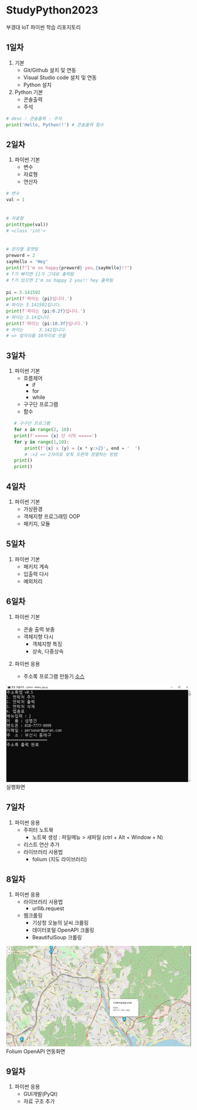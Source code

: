# StudyPython2023
부경대 IoT 파이썬 학습 리포지토리

## 1일차
1. 기본
    - Git/Github 설치 및 연동
    - Visual Studio code 설치 및 연동
    - Python 설치
2. Python 기본
    - 콘솔출력
    - 주석

```python
# desc : 콘솔출력 - 주석
print('Hello, Python!!') # 콘솔출력 함수
```

## 2일차
1. 파이썬 기본
    - 변수
    - 자료형
    - 연산자
```python
# 변수
val = 1


# 자료형
print(type(val))
# <class 'int'>


# 문자열 포맷팅
preword = 2
sayHello = 'Hey'
print(f"I'm so happy{preword} you,{sayHello}!!")
# f가 빠지면 {}가 그대로 출력됨
# f가 있으면 I'm so happy 2 you!! hey 출력됨

pi = 3.141592
print(f'파이는 {pi}입니다.')
# 파이는 3.141592입니다.
print(f'파이는 {pi:0.2f}입니다.')
# 파이는 3.14입니다.
print(f'파이는 {pi:10.3f}입니다.')
# 파이는      3.142입니다.
# => 앞자리를 10자리로 만듦
```

## 3일차
1. 파이썬 기본
    - 흐름제어
        - if
        - for
        - while
    - 구구단 프로그램
    - 함수
 ```python
    # 구구단 프로그램
    for x in range(2, 10):
    print(f'===== {x} 단 시작 =====')
    for y in range(1,10):
        print(f'{x} x {y} = {x * y:>2}', end = '  ')
        # :>2 => 2자리로 맞춰 오른쪽 정렬하는 방법
    print()
    print()
```

## 4일차
1. 파이썬 기본
    - 가상환경
    - 객체지향 프로그래밍 OOP
    - 패키지, 모듈


## 5일차
1. 파이썬 기본
    - 패키지 계속
    - 입출력 다시
    - 예외처리


## 6일차
1. 파이썬 기본
    - 콘솔 출력 보충
    - 객체지향 다시
        - 객체지향 특징
        - 상속, 다중상속

2. 파이썬 응용
    - 주소록 프로그램 만들기 [소스](https://github.com/kimjihyeon-angela/StudyPython2023/blob/main/project/address_app.py)
    
![실행화면](https://raw.githubusercontent.com/kimjihyeon-angela/StudyPython2023/main/images/address_app.png)
실행화면


## 7일차
1. 파이썬 응용
    - 주피터 노트북
        - 노트북 생성 : 파일메뉴 > 새파일 (ctrl + Alt + Window + N)
    - 리스트 연산 추가
    - 라이브러리 사용법
        - folium (지도 라이브러리)


## 8일차
1. 파이썬 응용
    - 라이브러리 사용법
        - urllib.request
    - 웹크롤링
        - 기상청 오늘의 날씨 크롤링
        - 데이터포털 OpenAPI 크롤링
        - BeautifulSoup 크롤링


![실행화면](https://raw.githubusercontent.com/kimjihyeon-angela/StudyPython2023/main/images/jupyter_folium.png)
Folium OpenAPI 연동화면


## 9일차
1. 파이썬 응용
    - GUI개발(PyQt)
    - 자료 구조 추가
